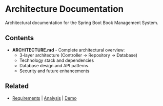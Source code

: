 # Architecture Documentation

Architectural documentation for the Spring Boot Book Management System.

## Contents

- **ARCHITECTURE.md** - Complete architectural overview:
  - 3-layer architecture (Controller → Repository → Database)
  - Technology stack and dependencies
  - Database design and API patterns
  - Security and future enhancements

## Related
- [Requirements](../requirements/REQUIREMENTS.md) | [Analysis](../analysis/ARCHITECTURE_EVOLUTION_ANALYSIS.md) | [Demo](../demo/)